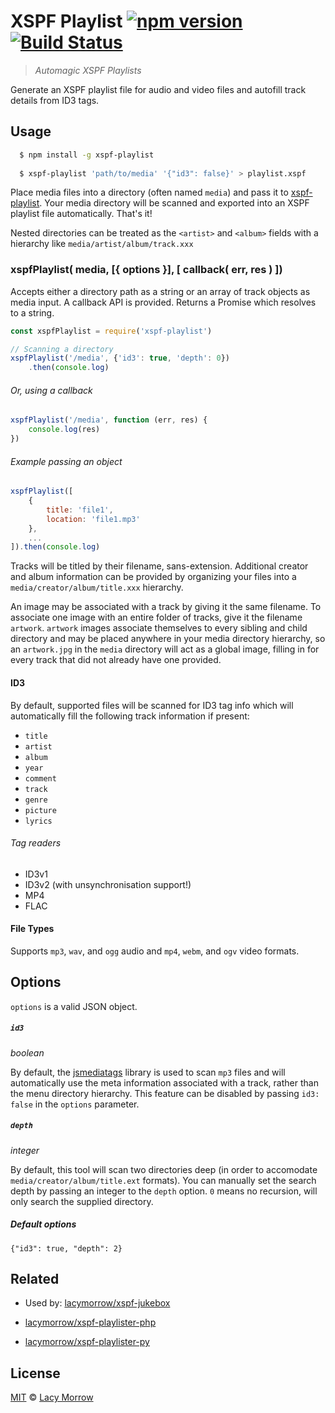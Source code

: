 XSPF Playlist [![npm version](https://badge.fury.io/js/xspf-playlist.svg)](https://badge.fury.io/js/xspf-playlist) [![Build Status](https://travis-ci.org/lacymorrow/xspf-playlist.svg?branch=master)](https://travis-ci.org/lacymorrow/xspf-playlist)
===============

> *Automagic XSPF Playlists*

Generate an XSPF playlist file for audio and video files and autofill track details from ID3 tags.

## Usage

```bash
  $ npm install -g xspf-playlist
  
  $ xspf-playlist 'path/to/media' '{"id3": false}' > playlist.xspf
```

Place media files into a directory (often named `media`) and pass it to [xspf-playlist](https://github.com/lacymorrow/xspf-playlist). Your media directory will be scanned and exported into an XSPF playlist file automatically. That's it!

Nested directories can be treated as the `<artist>` and `<album>` fields with a hierarchy like `media/artist/album/track.xxx`


### xspfPlaylist( media, [{ options }], [ callback( err, res ) ])

Accepts either a directory path as a string or an array of track objects as media input. A callback API is provided. Returns a Promise which resolves to a string.

```javascript
const xspfPlaylist = require('xspf-playlist')

// Scanning a directory
xspfPlaylist('/media', {'id3': true, 'depth': 0})
	.then(console.log)
```

###### Or, using a callback
```javascript
xspfPlaylist('/media', function (err, res) {
	console.log(res)
})
```

###### Example passing an object
```javascript
xspfPlaylist([
	{
		title: 'file1',
		location: 'file1.mp3'
	},
	...
]).then(console.log)
```

Tracks will be titled by their filename, sans-extension. Additional creator and album information can be provided by organizing your files into a `media/creator/album/title.xxx` hierarchy. 

An image may be associated with a track by giving it the same filename. To associate one image with an entire folder of tracks, give it the filename `artwork`. `artwork` images associate themselves to every sibling and child directory and may be placed anywhere in your media directory hierarchy, so an `artwork.jpg` in the `media` directory will act as a global image, filling in for every track that did not already have one provided.

#### ID3

By default, supported files will be scanned for ID3 tag info which will automatically fill the following track information if present:

* `title`
* `artist`
* `album`
* `year`
* `comment`
* `track`
* `genre`
* `picture`
* `lyrics`


###### Tag readers

* ID3v1
* ID3v2 (with unsynchronisation support!)
* MP4
* FLAC


#### File Types

Supports `mp3`, `wav`, and `ogg` audio and `mp4`, `webm`, and `ogv` video formats. 


## Options

`options` is a valid JSON object.

##### `id3`
_boolean_

By default, the [jsmediatags](https://github.com/aadsm/jsmediatags) library is used to scan `mp3` files and will automatically use the meta information associated with a track, rather than the menu directory hierarchy. This feature can be disabled by passing `id3: false` in the `options` parameter.

##### `depth`
_integer_

By default, this tool will scan two directories deep (in order to accomodate `media/creator/album/title.ext` formats). You can manually set the search depth by passing an integer to the `depth` option. `0` means no recursion, will only search the supplied directory.

##### Default options

`{"id3": true, "depth": 2}`


## Related 

* Used by: [lacymorrow/xspf-jukebox](https://github.com/lacymorrow/xspf-jukebox)

* [lacymorrow/xspf-playlister-php](https://github.com/lacymorrow/xspf-playlister-php)

* [lacymorrow/xspf-playlister-py](https://github.com/lacymorrow/xspf-playlister-py)


## License

[MIT](http://opensource.org/licenses/MIT) © [Lacy Morrow](http://lacymorrow.com)
